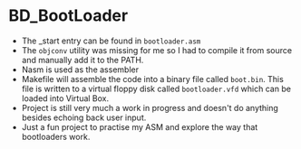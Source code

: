 # BD_BootLoader

- The _start entry can be found in `bootloader.asm`
- The `objconv` utility was missing for me so I had to compile it from source and manually add it to the PATH.
- Nasm is used as the assembler
- Makefile will assemble the code into a binary file called `boot.bin`. This file is written to a virtual floppy disk called `bootloader.vfd` which can be loaded into Virtual Box.
- Project is still very much a work in progress and doesn't do anything besides echoing back user input.
- Just a fun project to practise my ASM and explore the way that bootloaders work.